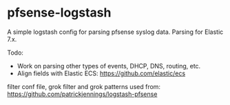 # pfsense-logstash
A simple logstash config for parsing pfsense syslog data. Parsing for Elastic 7.x. 

Todo:
+ Work on parsing other types of events, DHCP, DNS, routing, etc.
+ Align fields with Elastic ECS: https://github.com/elastic/ecs
 
filter conf file, grok filter and grok patterns used from: https://github.com/patrickjennings/logstash-pfsense
